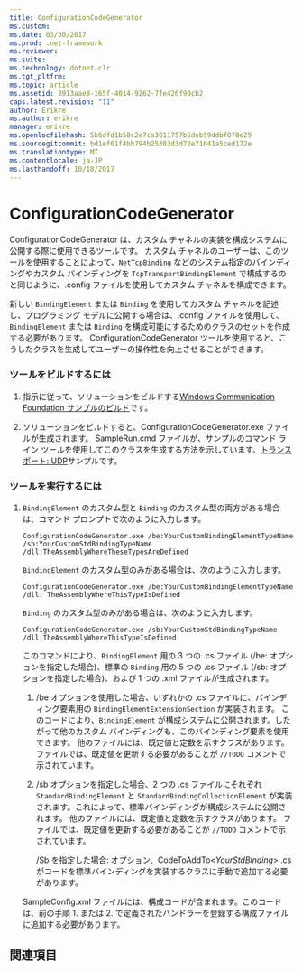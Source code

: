 ```yaml
---
title: ConfigurationCodeGenerator
ms.custom: 
ms.date: 03/30/2017
ms.prod: .net-framework
ms.reviewer: 
ms.suite: 
ms.technology: dotnet-clr
ms.tgt_pltfrm: 
ms.topic: article
ms.assetid: 3913aae8-165f-4014-9262-7fe426f90cb2
caps.latest.revision: "11"
author: Erikre
ms.author: erikre
manager: erikre
ms.openlocfilehash: 5b6dfd1b58c2e7ca3811757b5deb99ddbf878e29
ms.sourcegitcommit: bd1ef61f4bb794b25383d3d72e71041a5ced172e
ms.translationtype: MT
ms.contentlocale: ja-JP
ms.lasthandoff: 10/18/2017
---
```

# <a name="configurationcodegenerator"></a>ConfigurationCodeGenerator
ConfigurationCodeGenerator は、カスタム チャネルの実装を構成システムに公開する際に使用できるツールです。 カスタム チャネルのユーザーは、このツールを使用することによって、`NetTcpBinding` などのシステム指定のバインディングやカスタム バインディングを `TcpTransportBindingElement` で構成するのと同じように、.config ファイルを使用してカスタム チャネルを構成できます。  
  
 新しい `BindingElement` または `Binding` を使用してカスタム チャネルを記述し、プログラミング モデルに公開する場合は、.config ファイルを使用して、`BindingElement` または `Binding` を構成可能にするためのクラスのセットを作成する必要があります。 ConfigurationCodeGenerator ツールを使用すると、こうしたクラスを生成してユーザーの操作性を向上させることができます。  
  
### <a name="to-build-the-tool"></a>ツールをビルドするには  
  
1.  指示に従って、ソリューションをビルドする[Windows Communication Foundation サンプルのビルド](../../../../docs/framework/wcf/samples/building-the-samples.md)です。  
  
2.  ソリューションをビルドすると、ConfigurationCodeGenerator.exe ファイルが生成されます。 SampleRun.cmd ファイルが、サンプルのコマンド ライン ツールを使用してこのクラスを生成する方法を示しています、[トランスポート: UDP](../../../../docs/framework/wcf/samples/transport-udp.md)サンプルです。  
  
### <a name="to-run-the-tool"></a>ツールを実行するには  
  
1.  `BindingElement` のカスタム型と `Binding` のカスタム型の両方がある場合は、コマンド プロンプトで次のように入力します。  
  
    ```  
    ConfigurationCodeGenerator.exe /be:YourCustomBindingElementTypeName /sb:YourCustomStdBindingTypeName /dll:TheAssemblyWhereTheseTypesAreDefined  
    ```  
  
     `BindingElement` のカスタム型のみがある場合は、次のように入力します。  
  
    ```  
    ConfigurationCodeGenerator.exe /be:YourCustomBindingElementTypeName /dll: TheAssemblyWhereThisTypeIsDefined  
    ```  
  
     `Binding` のカスタム型のみがある場合は、次のように入力します。  
  
    ```  
    ConfigurationCodeGenerator.exe /sb:YourCustomStdBindingTypeName /dll:TheAssemblyWhereThisTypeIsDefined  
    ```  
  
     このコマンドにより、`BindingElement` 用の 3 つの .cs ファイル (/be: オプションを指定した場合)、標準の `Binding` 用の 5 つの .cs ファイル (/sb: オプションを指定した場合)、および 1 つの .xml ファイルが生成されます。  
  
    1.  /be オプションを使用した場合、いずれかの .cs ファイルに、バインディング要素用の `BindingElementExtensionSection` が実装されます。 このコードにより、`BindingElement` が構成システムに公開されます。したがって他のカスタム バインディングも、このバインディング要素を使用できます。 他のファイルには、既定値と定数を示すクラスがあります。 ファイルでは、既定値を更新する必要があることが `//TODO` コメントで示されています。  
  
    2.  /sb オプションを指定した場合、2 つの .cs ファイルにそれぞれ `StandardBindingElement` と `StandardBindingCollectionElement` が実装されます。これによって、標準バインディングが構成システムに公開されます。 他のファイルには、既定値と定数を示すクラスがあります。 ファイルでは、既定値を更新する必要があることが `//TODO` コメントで示されています。  
  
         /Sb を指定した場合: オプション、CodeToAddTo\<*YourStdBinding*> .cs がコードを標準バインディングを実装するクラスに手動で追加する必要があります。  
  
     SampleConfig.xml ファイルには、構成コードが含まれます。このコードは、前の手順 1. または 2. で定義されたハンドラーを登録する構成ファイルに追加する必要があります。  
  
## <a name="see-also"></a>関連項目
